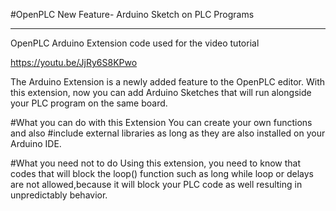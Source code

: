 #OpenPLC New Feature- Arduino Sketch on PLC Programs
****************************************************************
OpenPLC Arduino Extension code used for the video tutorial

https://youtu.be/JjRy6S8KPwo

The Arduino Extension is a newly added feature to the OpenPLC editor. With this extension, now you can add Arduino Sketches that will run alongside your PLC program on the same board.

#What you can do with this Extension
You can create your own functions and also #include external libraries as long as they are also installed on your Arduino IDE.

#What you need not to do 
Using this extension, you need to know that codes that will block the loop() function such as long while loop or delays are not allowed,because it will block your PLC code as well resulting in unpredictably behavior.

